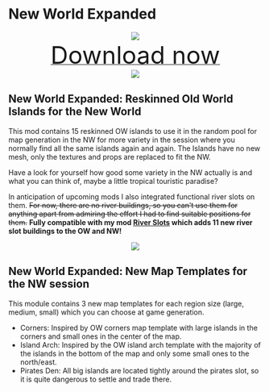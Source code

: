 # New World Expanded

<div align=center><img src="_media/Anno1800/mod_banners/NWExpanded/thumbnail.png"/></div>

<div align=center><a href="https://github.com/Taludas/NewWorldExpanded/releases/latest/download/NewWorldExpanded.zip"> <font size="40">Download now</font></a></div>


<div align=center><img src="_media/Anno1800/mod_banners/NWExpanded/banner1.png"/></div>

## New World Expanded: Reskinned Old World Islands for the New World
This mod contains 15 reskinned OW islands to use it in the random pool for map generation in the NW for more variety in the session where you normally find all the same islands again and again. The Islands have no new mesh, only the textures and props are replaced to fit the NW.

Have a look for yourself how good some variety in the NW actually is and what you can think of, maybe a little tropical touristic paradise?

In anticipation of upcoming mods I also integrated functional river slots on them. ~~For now, there are no river buildings, so you can't use them for anything apart from admiring the effort I had to find suitable positions for them.~~ **Fully compatible with my mod [River Slots](https://github.com/Taludas/RiverSlots) which adds 11 new river slot buildings to the OW and NW!**

<div align=center><img src="_media/Anno1800/mod_banners/NWExpanded/banner2.png"/></div>

## New World Expanded: New Map Templates for the NW session
This module contains 3 new map templates for each region size (large, medium, small) which you can choose at game generation.
- Corners: Inspired by OW corners map template with large islands in the corners and small ones in the center of the map.
- Island Arch: Inspired by the OW island arch template with the majority of the islands in the bottom of the map and only some small ones to the north/east.
- Pirates Den: All big islands are located tightly around the pirates slot, so it is quite dangerous to settle and trade there.